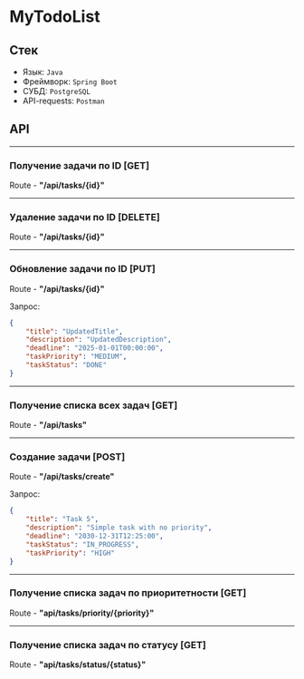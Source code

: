 # MyTodoList

## Стек
- Язык: `Java`
- Фреймворк: `Spring Boot`
- СУБД: `PostgreSQL`
- API-requests: `Postman`
## API

---

### Получение задачи по ID [GET]
Route - **"/api/tasks/{id}"**

---

### Удаление задачи по ID [DELETE]
Route - **"/api/tasks/{id}"**

---

### Обновление задачи по ID [PUT]
Route - **"/api/tasks/{id}"**

Запрос:
```json
{
    "title": "UpdatedTitle",
    "description": "UpdatedDescription",
    "deadline": "2025-01-01T00:00:00",
    "taskPriority": "MEDIUM",
    "taskStatus": "DONE"
}
```

---

### Получение списка всех задач [GET]
Route - **"/api/tasks"**

---

### Создание задачи [POST]
Route - **"/api/tasks/create"**

Запрос:
```json
{
    "title": "Task 5",
    "description": "Simple task with no priority",
    "deadline": "2030-12-31T12:25:00",
    "taskStatus": "IN_PROGRESS",
    "taskPriority": "HIGH"
}
```

---

### Получение списка задач по приоритетности [GET]
Route - **"api/tasks/priority/{priority}"**

---

### Получение списка задач по статусу [GET]
Route - **"api/tasks/status/{status}"**

